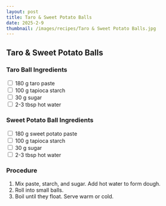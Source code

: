 ```yaml
---
layout: post
title: Taro & Sweet Potato Balls
date: 2025-2-9
thumbnail: /images/recipes/Taro & Sweet Potato Balls.jpg
---
```


## Taro & Sweet Potato Balls

### Taro Ball Ingredients
<label><input type="checkbox"> 180 g taro paste</label><br>
<label><input type="checkbox"> 100 g tapioca starch</label><br>
<label><input type="checkbox"> 30 g sugar</label><br>
<label><input type="checkbox"> 2-3 tbsp hot water</label><br>

### Sweet Potato Ball Ingredients
<label><input type="checkbox"> 180 g sweet potato paste</label><br>
<label><input type="checkbox"> 100 g tapioca starch</label><br>
<label><input type="checkbox"> 30 g sugar</label><br>
<label><input type="checkbox"> 2-3 tbsp hot water</label><br>

### Procedure
1. Mix paste, starch, and sugar. Add hot water to form dough.
2. Roll into small balls.
3. Boil until they float. Serve warm or cold.
